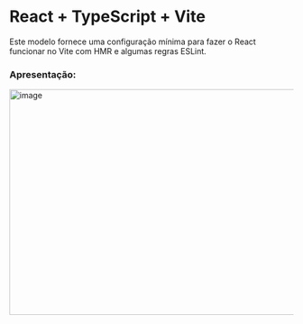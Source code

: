 # React + TypeScript + Vite

Este modelo fornece uma configuração mínima para fazer o React funcionar no Vite com HMR e algumas regras ESLint.

### Apresentação:

<img src="https://github.com/SuzukiJhor/Gym-website/assets/95131108/8558663d-8ff6-41d2-8823-987fab696c00" alt="image" width="900" height="400">






